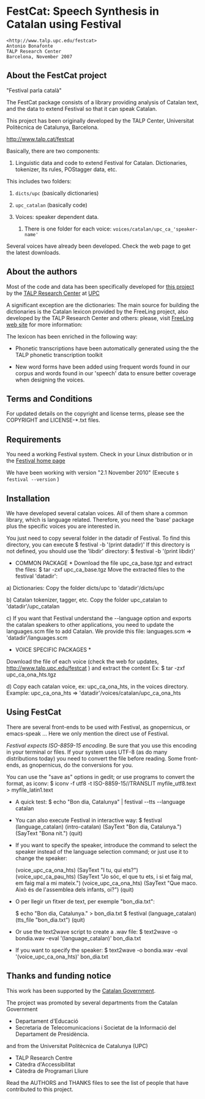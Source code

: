 # FestCat: Speech Synthesis in Catalan using Festival

    <http://www.talp.upc.edu/festcat>
    Antonio Bonafonte
    TALP Research Center
    Barcelona, November 2007


## About the FestCat project
 
"Festival parla català"

The FestCat package consists of a library providing
analysis of Catalan text, and the data to extend 
Festival so that it can speak Catalan.

This project has been originally developed by
the TALP Center, Universitat Politècnica de Catalunya, Barcelona.

http://www.talp.cat/festcat

Basically, there are two components:

1. Linguistic data and code to extend Festival for Catalan.
 Dictionaries, tokenizer, lts rules, POStagger data, etc.

 This includes two folders:
   1. `dicts/upc` (basically dictionaries)
   2. `upc_catalan` (basically code)

2. Voices: speaker dependent data. 
   1. There is one folder for each voice: 
         `voices/catalan/upc_ca_'speaker-name'`

Several voices have already been developed.
Check the web page to get the latest downloads.

## About the authors

Most of the code and data has been specifically developed for 
[this project](http://www.talp.cat/festcat) by the 
[TALP Research Center](http://www.talp.cat) at [UPC](http://www.upc.edu)

A significant exception are the dictionaries:
The main source for building the dictionaries is the Catalan lexicon
provided by the FreeLing project, also developed by the TALP Research Center
and others: please, visit [FreeLing web site](http://nlp.lsi.upc.edu/freeling/)
for more information:

The lexicon has been enriched in the following way:
 - Phonetic transcriptions have been automatically generated using the
   the TALP phonetic transcription toolkit

 - New word forms have been added using frequent words found in our corpus
   and words found in our 'speech' data to ensure better coverage when
   designing the voices.


## Terms and Conditions
For updated details on the copyright and license terms, please
see the COPYRIGHT and LICENSE-*.txt files.


## Requirements
You need a working Festival system.
Check in your Linux distribution or in the
[Festival home page](http://www.cstr.ed.ac.uk/projects/festival/)

We have been working with version "2.1 November 2010"
(Execute `$ festival --version` )

## Installation

   We have developed several catalan voices.
   All of them share a common library, which is language
   related. Therefore, you need the 'base' package plus
   the specific voices you are interested in.

   You just need to copy several folder in the datadir of Festival.
   To find this directory, you can execute
   $ festival -b '(print datadir)'
   If this directory is not defined, you should use the 'libdir'
   directory:
   $ festival -b '(print libdir)'


   * COMMON PACKAGE *
   Download the file upc_ca_base.tgz and extract the files:
      $ tar -zxf upc_ca_base.tgz
   Move the extracted files to the festival 'datadir':

   a) Dictionaries: 
      Copy the folder dicts/upc to 'datadir'/dicts/upc

   b) Catalan tokenizer, tagger, etc. 
      Copy the folder upc_catalan to 'datadir'/upc_catalan

   c) If you want that Festival understand the --language 
      option and exports the catalan speakers to other applications, 
      you need to update the languages.scm file to add Catalan. 
      We provide this file:
         languages.scm => 'datadir'/languages.scm


   * VOICE SPECIFIC PACKAGES *

   Download the file of each voice (check the web for updates,
   http://www.talp.upc.edu/festcat ) and extract the content
   Ex: 
      $ tar -zxf upc_ca_ona_hts.tgz
   
   d) Copy each catalan voice, ex: upc_ca_ona_hts, in the voices
      directory. Example:
      upc_ca_ona_hts => 'datadir'/voices/catalan/upc_ca_ona_hts

## Using FestCat

There are several front-ends to be used with Festival, as 
gnopernicus, or emacs-speak ... Here we only mention the direct use of
Festival.

*Festival expects ISO-8859-15 encoding*. Be sure that you use
this encoding in your terminal or files. If your system uses UTF-8 (as
do many distributions today) you need to convert the file before reading.
Some front-ends, as gnopernicus, do the conversions for you.

You can use the "save as" options in gedit; or use programs to convert the 
format, as iconv:
    $ iconv -f utf8 -t ISO-8859-15//TRANSLIT myfile_utf8.text > myfile_latin1.text


 * A quick test:
    $ echo "Bon dia, Catalunya" | festival --tts --language catalan

 * You can also execute Festival in interactive way:
     $ festival
     (language_catalan)
     (intro-catalan)
     (SayText "Bon dia, Catalunya.")
     (SayText "Bona nit.")
     (quit)

 * If you want to specify the speaker, introduce the command to 
   select the speaker instead of the language selection command; 
   or just use it to change the speaker:

     (voice_upc_ca_ona_hts)
     (SayText "I tu, qui ets?")
     (voice_upc_ca_pau_hts)
     (SayText "Jo sóc, el que tu ets, i si et faig mal, em faig mal a mi mateix.")
     (voice_upc_ca_ona_hts)
     (SayText "Que maco. Això és de l'assemblea dels infants, oi?")
     (quit)

 * O per llegir un fitxer de text, per exemple "bon_dia.txt": 

     $ echo "Bon dia, Catalunya." > bon_dia.txt
     $ festival
     (language_catalan)
     (tts_file "bon_dia.txt")
     (quit)

  * Or use the text2wave script to create a .wav file:
     $ text2wave -o bondia.wav   -eval '(language_catalan)' bon_dia.txt 

  * If you want to specify the speaker:
     $ text2wave -o bondia.wav   -eval '(voice_upc_ca_ona_hts)' bon_dia.txt 


## Thanks and funding notice
This work has been supported by the  [Catalan Government](http://www.gencat.cat).

The project was promoted by several departments from the Catalan Government
   - Departament d'Educació
   - Secretaria de Telecomunicacions i Societat de la Informació 
     del Departament de Presidència. 

and from the Universitat Politècnica de Catalunya (UPC)
   - TALP Research Centre
   - Càtedra d'Accessibilitat
   - Càtedra de Programari Lliure

Read the AUTHORS and THANKS files to see the list of people that have 
contributed to this project.
